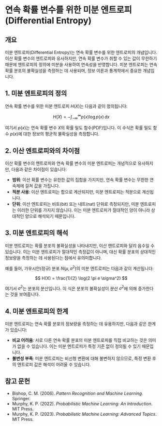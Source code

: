 # 연속 확률 변수를 위한 미분 엔트로피 (Differential Entropy)

## 개요

미분 엔트로피(Differential Entropy)는 연속 확률 변수를 위한 엔트로피의 개념입니다. 이산 확률 변수의 엔트로피와 유사하지만, 연속 확률 변수가 취할 수 있는 값이 무한하기 때문에 엔트로피의 정의에 미분을 사용하여 연속성을 반영합니다. 미분 엔트로피는 연속 확률 분포의 불확실성을 측정하는 데 사용되며, 정보 이론과 통계학에서 중요한 개념입니다.

## 1. **미분 엔트로피의 정의**

연속 확률 변수를 위한 미분 엔트로피 $H(X)$는 다음과 같이 정의됩니다:

$$
H(X) = - \int_{-\infty}^{\infty} p(x) \log p(x) \, dx
$$

여기서 $p(x)$는 연속 확률 변수 $X$의 확률 밀도 함수(PDF)입니다. 이 수식은 확률 밀도 함수 $p(x)$에 대한 정보의 평균적 불확실성을 측정합니다.

## 2. **이산 엔트로피와의 차이점**

이산 확률 변수의 엔트로피와 연속 확률 변수의 미분 엔트로피는 개념적으로 유사하지만, 다음과 같은 차이점이 있습니다:

- **범위**: 이산 확률 변수는 유한한 값의 집합을 가지지만, 연속 확률 변수는 무한한 연속체에 걸쳐 값을 가집니다.
- **적분 사용**: 이산 엔트로피는 합으로 계산되지만, 미분 엔트로피는 적분으로 계산됩니다.
- **단위**: 이산 엔트로피는 비트(bit) 또는 내트(nat) 단위로 측정되지만, 미분 엔트로피는 이러한 단위를 가지지 않습니다. 이는 미분 엔트로피가 절대적인 양이 아니라 상대적인 양으로 해석되기 때문입니다.

## 3. **미분 엔트로피의 해석**

미분 엔트로피는 확률 분포의 불확실성을 나타내지만, 이산 엔트로피와 달리 음수일 수 있습니다. 이는 미분 엔트로피가 절대적인 측정값이 아니며, 대신 확률 분포의 상대적인 정보량을 측정하는 데 사용된다는 점에서 유의미합니다.

예를 들어, 가우시안(정규) 분포 $N(\mu, \sigma^2)$의 미분 엔트로피는 다음과 같이 계산됩니다:

$$
H(X) = \frac{1}{2} \log(2 \pi e \sigma^2)
$$

여기서 $\sigma^2$는 분포의 분산입니다. 이 식은 분포의 불확실성이 분산 $\sigma^2$에 의해 증가한다는 것을 보여줍니다.

## 4. **미분 엔트로피의 한계**

미분 엔트로피는 연속 확률 분포의 정보량을 측정하는 데 유용하지만, 다음과 같은 한계가 있습니다:

- **비교 어려움**: 서로 다른 연속 확률 분포의 미분 엔트로피를 직접 비교하는 것은 의미가 없을 수 있습니다. 이는 미분 엔트로피가 특정 기준 없이 정의될 수 있기 때문입니다.
- **불변성 부족**: 미분 엔트로피는 비선형 변환에 대해 불변하지 않으므로, 특정 변환 후의 엔트로피 값은 해석이 어려울 수 있습니다.

## 참고 문헌

- Bishop, C. M. (2006). *Pattern Recognition and Machine Learning*. Springer.
- Murphy, K. P. (2022). *Probabilistic Machine Learning: An Introduction*. MIT Press.
- Murphy, K. P. (2023). *Probabilistic Machine Learning: Advanced Topics*. MIT Press.
